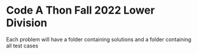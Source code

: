 # Code A Thon Fall 2022 Lower Division

Each problem will have a folder containing solutions and a folder containing all test cases
